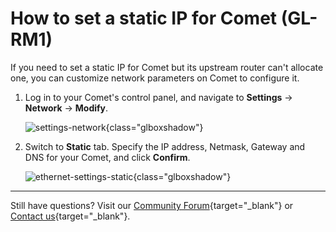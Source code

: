 # How to set a static IP for Comet (GL-RM1)

If you need to set a static IP for Comet but its upstream router can't allocate one, you can customize network parameters on Comet to configure it.

1. Log in to your Comet's control panel, and navigate to **Settings** -> **Network** -> **Modify**.

    ![settings-network](https://static.gl-inet.com/docs/kvm/tutorials/set_static_ip/settings-network.png){class="glboxshadow"}

2. Switch to **Static** tab. Specify the IP address, Netmask, Gateway and DNS for your Comet, and click **Confirm**.

    ![ethernet-settings-static](https://static.gl-inet.com/docs/kvm/tutorials/set_static_ip/ethernet-settings-static.png){class="glboxshadow"}

---

Still have questions? Visit our [Community Forum](https://forum.gl-inet.com){target="_blank"} or [Contact us](https://www.gl-inet.com/contacts/){target="_blank"}.